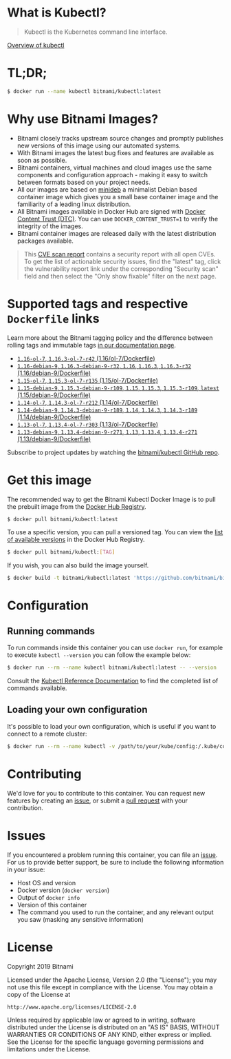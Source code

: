 
# What is Kubectl?

> Kubectl is the Kubernetes command line interface.

[Overview of kubectl](https://kubernetes.io/docs/reference/kubectl/overview/)

# TL;DR;

```bash
$ docker run --name kubectl bitnami/kubectl:latest
```

# Why use Bitnami Images?

* Bitnami closely tracks upstream source changes and promptly publishes new versions of this image using our automated systems.
* With Bitnami images the latest bug fixes and features are available as soon as possible.
* Bitnami containers, virtual machines and cloud images use the same components and configuration approach - making it easy to switch between formats based on your project needs.
* All our images are based on [minideb](https://github.com/bitnami/minideb) a minimalist Debian based container image which gives you a small base container image and the familiarity of a leading linux distribution.
* All Bitnami images available in Docker Hub are signed with [Docker Content Trust (DTC)](https://docs.docker.com/engine/security/trust/content_trust/). You can use `DOCKER_CONTENT_TRUST=1` to verify the integrity of the images.
* Bitnami container images are released daily with the latest distribution packages available.


> This [CVE scan report](https://quay.io/repository/bitnami/kubectl?tab=tags) contains a security report with all open CVEs. To get the list of actionable security issues, find the "latest" tag, click the vulnerability report link under the corresponding "Security scan" field and then select the "Only show fixable" filter on the next page.

# Supported tags and respective `Dockerfile` links

Learn more about the Bitnami tagging policy and the difference between rolling tags and immutable tags [in our documentation page](https://docs.bitnami.com/containers/how-to/understand-rolling-tags-containers/).


* [`1.16-ol-7`, `1.16.3-ol-7-r42` (1.16/ol-7/Dockerfile)](https://github.com/bitnami/bitnami-docker-kubectl/blob/1.16.3-ol-7-r42/1.16/ol-7/Dockerfile)
* [`1.16-debian-9`, `1.16.3-debian-9-r32`, `1.16`, `1.16.3`, `1.16.3-r32` (1.16/debian-9/Dockerfile)](https://github.com/bitnami/bitnami-docker-kubectl/blob/1.16.3-debian-9-r32/1.16/debian-9/Dockerfile)
* [`1.15-ol-7`, `1.15.3-ol-7-r135` (1.15/ol-7/Dockerfile)](https://github.com/bitnami/bitnami-docker-kubectl/blob/1.15.3-ol-7-r135/1.15/ol-7/Dockerfile)
* [`1.15-debian-9`, `1.15.3-debian-9-r109`, `1.15`, `1.15.3`, `1.15.3-r109`, `latest` (1.15/debian-9/Dockerfile)](https://github.com/bitnami/bitnami-docker-kubectl/blob/1.15.3-debian-9-r109/1.15/debian-9/Dockerfile)
* [`1.14-ol-7`, `1.14.3-ol-7-r212` (1.14/ol-7/Dockerfile)](https://github.com/bitnami/bitnami-docker-kubectl/blob/1.14.3-ol-7-r212/1.14/ol-7/Dockerfile)
* [`1.14-debian-9`, `1.14.3-debian-9-r189`, `1.14`, `1.14.3`, `1.14.3-r189` (1.14/debian-9/Dockerfile)](https://github.com/bitnami/bitnami-docker-kubectl/blob/1.14.3-debian-9-r189/1.14/debian-9/Dockerfile)
* [`1.13-ol-7`, `1.13.4-ol-7-r303` (1.13/ol-7/Dockerfile)](https://github.com/bitnami/bitnami-docker-kubectl/blob/1.13.4-ol-7-r303/1.13/ol-7/Dockerfile)
* [`1.13-debian-9`, `1.13.4-debian-9-r271`, `1.13`, `1.13.4`, `1.13.4-r271` (1.13/debian-9/Dockerfile)](https://github.com/bitnami/bitnami-docker-kubectl/blob/1.13.4-debian-9-r271/1.13/debian-9/Dockerfile)

Subscribe to project updates by watching the [bitnami/kubectl GitHub repo](https://github.com/bitnami/bitnami-docker-kubectl).

# Get this image

The recommended way to get the Bitnami Kubectl Docker Image is to pull the prebuilt image from the [Docker Hub Registry](https://hub.docker.com/r/bitnami/kubectl).

```bash
$ docker pull bitnami/kubectl:latest
```

To use a specific version, you can pull a versioned tag. You can view the [list of available versions](https://hub.docker.com/r/bitnami/kubectl/tags/) in the Docker Hub Registry.

```bash
$ docker pull bitnami/kubectl:[TAG]
```

If you wish, you can also build the image yourself.

```bash
$ docker build -t bitnami/kubectl:latest 'https://github.com/bitnami/bitnami-docker-kubectl.git#master:1.15/debian-9'
```

# Configuration

## Running commands

To run commands inside this container you can use `docker run`, for example to execute `kubectl --version` you can follow the example below:

```bash
$ docker run --rm --name kubectl bitnami/kubectl:latest -- --version
```

Consult the [Kubectl Reference Documentation](https://kubernetes.io/docs/reference/generated/kubectl/kubectl-commands) to find the completed list of commands available.

## Loading your own configuration

It's possible to load your own configuration, which is useful if you want to connect to a remote cluster:

```bash
$ docker run --rm --name kubectl -v /path/to/your/kube/config:/.kube/config bitnami/kubectl:latest
```

# Contributing

We'd love for you to contribute to this container. You can request new features by creating an [issue](https://github.com/bitnami/bitnami-docker-kubectl/issues), or submit a [pull request](https://github.com/bitnami/bitnami-docker-kubectl/pulls) with your contribution.

# Issues

If you encountered a problem running this container, you can file an [issue](https://github.com/bitnami/bitnami-docker-kubectl/issues). For us to provide better support, be sure to include the following information in your issue:

- Host OS and version
- Docker version (`docker version`)
- Output of `docker info`
- Version of this container
- The command you used to run the container, and any relevant output you saw (masking any sensitive information)

# License

Copyright 2019 Bitnami

Licensed under the Apache License, Version 2.0 (the "License");
you may not use this file except in compliance with the License.
You may obtain a copy of the License at

    http://www.apache.org/licenses/LICENSE-2.0

Unless required by applicable law or agreed to in writing, software
distributed under the License is distributed on an "AS IS" BASIS,
WITHOUT WARRANTIES OR CONDITIONS OF ANY KIND, either express or implied.
See the License for the specific language governing permissions and
limitations under the License.
